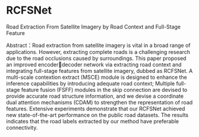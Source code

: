 # RCFSNet
Road Extraction From Satellite Imagery by Road Context and Full-Stage Feature

Abstract：Road extraction from satellite imagery is vital in a broad range of applications. However, extracting complete roads is a challenging research due to the road occlusions caused by surroundings. This paper proposed an improved encoderdecoder network via extracting road context and integrating full-stage features from satellite imagery, dubbed as RCFSNet. A multi-scale contextion extract (MSCE) module is designed to enhance the inference capabilities by introducing adequate road
context; Multiple full-stage feature fusion (FSFF) modules in the skip connection are devised to provide accurate road structure information, and we devise a coordinate dual attention mechanisms (CDAM) to strengthen the representation of road features. Extensive experiments demonstrate that our RCFSNet achieved new state-of-the-art performance on the public road datasets. The results indicates that the road labels extracted by our method have preferable connectivity. 
